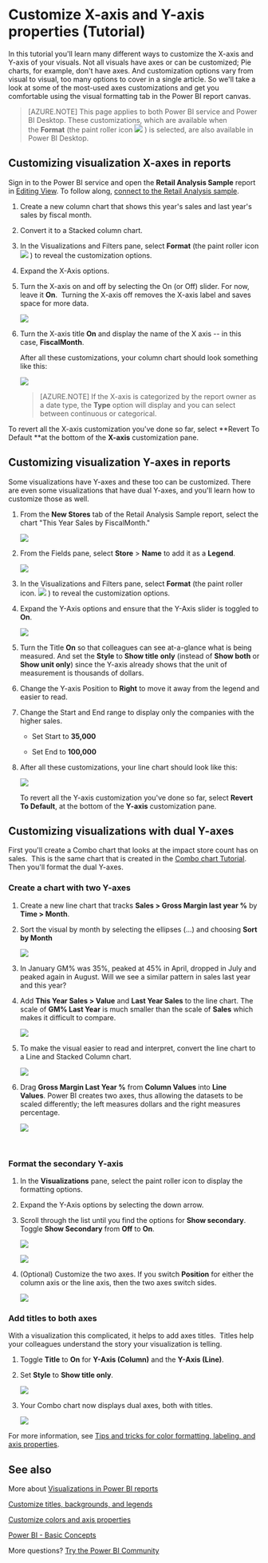 ﻿<properties
   pageTitle="Customize X-axis and Y-axis properties (Tutorial)"
   description="Tutorial: Customize X-axis and Y-axis properties"
   services="powerbi"
   documentationCenter=""
   authors="erikre"
   manager="mblythe"
   backup=""
   editor=""
   tags=""
   qualityFocus="monitoring"
   qualityDate="05/23/2016"/>

<tags
   ms.service="powerbi"
   ms.devlang="NA"
   ms.topic="article"
   ms.tgt_pltfrm="NA"
   ms.workload="powerbi"
   ms.date="01/22/2017"
   ms.author="mihart"/>
# Customize X-axis and Y-axis properties (Tutorial)

In this tutorial you'll learn many different ways to customize the X-axis and Y-axis of your visuals. Not all visuals have axes or can be customized; Pie charts, for example, don't have axes. And customization options vary from visual to visual, too many options to cover in a single article. So we'll take a look at some of the most-used axes customizations and get you comfortable using the visual formatting tab in the Power BI report canvas.  

>[AZURE.NOTE] This page applies to both Power BI service and Power BI Desktop. These customizations, which are available when the **Format** (the paint roller icon ![](media/powerbi-service-tutorial-customize-x-axis-and-y-axis-properties/power-bi-paintroller.png) ) is selected, are also available in Power BI Desktop.  

## Customizing visualization X-axes in reports

Sign in to the Power BI service and open the **Retail Analysis Sample** report in [Editing View](powerbi-service-interact-with-a-report-in-editing-view.md). To follow along, [connect to the Retail Analysis sample](powerbi-sample-downloads.md).

1.  Create a new column chart that shows this year's sales and last year's sales by fiscal month. 

2. Convert it to a Stacked column chart.

3.  In the Visualizations and Filters pane, select **Format** (the paint roller icon ![](media/powerbi-service-tutorial-customize-x-axis-and-y-axis-properties/power-bi-paintroller.png) ) to reveal the customization options.

4.  Expand the X-Axis options.

5.  Turn the X-axis on and off by selecting the On (or Off) slider. For now, leave it **On**.  Turning the X-axis off removes the X-axis label and saves space for more data.

    ![](media/powerbi-service-tutorial-customize-x-axis-and-y-axis-properties/onoffslider.png)

6.  Turn the X-axis title **On** and display the name of the X axis -- in this case, **FiscalMonth**.  

    After all these customizations, your column chart should look something like this:

     ![](media/powerbi-service-tutorial-customize-x-axis-and-y-axis-properties/power-bi-customizexaxisnew.png)

    >[AZURE.NOTE] If the X-axis is categorized by the report owner as a date type, the **Type** option will display and you can select between continuous or categorical. 

To revert all the X-axis customization you've done so far, select **Revert To Default **at the bottom of the **X-axis** customization pane.

## Customizing visualization Y-axes in reports

Some visualizations have Y-axes and these too can be customized. There are even some visualizations that have dual Y-axes, and you'll learn how to customize those as well.

1.  From the **New Stores** tab of the Retail Analysis Sample report, select the chart "This Year Sales by FiscalMonth."

    ![](media/powerbi-service-tutorial-customize-x-axis-and-y-axis-properties/powerbi-chart.png)

2. From the Fields pane, select **Store** > **Name** to add it as a **Legend**.

    ![](media/powerbi-service-tutorial-customize-x-axis-and-y-axis-properties/linechart2new.png)

3.  In the Visualizations and Filters pane, select **Format** (the paint roller icon.
    ![](media/powerbi-service-tutorial-customize-x-axis-and-y-axis-properties/power-bi-paintroller.png) ) to reveal the customization options.

4. Expand the Y-Axis options and ensure that the Y-Axis slider is toggled to **On**.

     ![](media/powerbi-service-tutorial-customize-x-axis-and-y-axis-properties/onoffslider.png)

4.  Turn the Title **On** so that colleagues can see at-a-glance what is being measured. And set the **Style** to **Show title** **only** (instead of **Show both** or **Show unit only**) since the Y-axis already shows that the unit of measurement is thousands of dollars.

3.  Change the Y-axis Position to **Right** to move it away from the legend and easier to read.

4.  Change the Start and End range to display only the companies with the higher sales.

    -   Set Start to **35,000**

    -   Set End to **100,000**

6.  After all these customizations, your line chart should look like this:

    ![](media/powerbi-service-tutorial-customize-x-axis-and-y-axis-properties/customizeyaxisnew.png)

    To revert all the Y-axis customization you've done so far, select **Revert To Default**, at the bottom of the **Y-axis** customization pane.

## Customizing visualizations with dual Y-axes

First you'll create a Combo chart that looks at the impact store count has on sales.  This is the same chart that is created in the [Combo chart Tutorial](powerbi-service-tutorial-combo-chart-merge-visualizations.md). Then you'll format the dual Y-axes.

### Create a chart with two Y-axes

1.  Create a new line chart that tracks **Sales > Gross Margin last year %** by **Time > Month**. 

2. Sort the visual by month by selecting the ellipses (...) and choosing **Sort by Month**

    ![](media/powerbi-service-tutorial-combo-chart-merge-visualizations/combo1_new.png)

3. In January GM% was 35%, peaked at 45% in April, dropped in July and peaked again in August. Will we see a similar pattern in sales last year and this year?

4.  Add **This Year Sales > Value** and **Last Year Sales** to the line chart. The scale of **GM% Last Year** is much smaller than the scale of **Sales** which makes it difficult to compare.      

    ![](media/powerbi-service-tutorial-combo-chart-merge-visualizations/flatline_new.png)

5.  To make the visual easier to read and interpret, convert the line chart to a Line and Stacked Column chart.

    ![](media/powerbi-service-tutorial-combo-chart-merge-visualizations/converttocombo_new.png)

4.  Drag **Gross Margin Last Year %** from **Column Values** into **Line Values**. Power BI creates two axes, thus allowing the datasets to be scaled differently; the left measures dollars and the right measures percentage.

    ![](media/powerbi-service-tutorial-customize-x-axis-and-y-axis-properties/combochart3done.png)

  
### Format the secondary Y-axis

1.  In the **Visualizations** pane, select the paint roller icon to display the formatting options.

2.  Expand the Y-Axis options by selecting the down arrow.

3.  Scroll through the list until you find the options for **Show secondary**. Toggle **Show Secondary** from **Off** to **On**.

    ![](media/powerbi-service-tutorial-customize-x-axis-and-y-axis-properties/combo3.png)

    ![](media/powerbi-service-tutorial-customize-x-axis-and-y-axis-properties/power-bi-dual-axes.png)

4.  (Optional) Customize the two axes. If you switch **Position** for either the column axis or the line axis, then the two axes switch sides.

    ![](media/powerbi-service-tutorial-customize-x-axis-and-y-axis-properties/power-bi-y-axes-options.png)

### Add titles to both axes

With a visualization this complicated, it helps to add axes titles.  Titles help your colleagues understand the story your visualization is telling.

1.  Toggle **Title** to **On** for **Y-Axis (Column)** and the **Y-Axis (Line)**.

2.  Set **Style** to **Show title only**.

    ![](media/powerbi-service-tutorial-customize-x-axis-and-y-axis-properties/yaxissettings.png)

3.  Your Combo chart now displays dual axes, both with titles.

    ![](media/powerbi-service-tutorial-customize-x-axis-and-y-axis-properties/power-bi-dual-titles.png)


For more information, see [Tips and tricks for color formatting, labeling, and axis properties](powerbi-service-tips-and-tricks-for-color-formatting.md).

## See also

More about [Visualizations in Power BI reports](powerbi-service-visualizations-for-reports.md)



[Customize t](powerbi-service-tutorial-customize-visualization-title-background-and-legend.md)[itles, backgrounds, and legends](powerbi-service-tutorial-customize-visualization-title-background-and-legend.md)

[Customize colors and axis properties](powerbi-service-getting-started-with-color-formatting-and-axis-properties.md)

[Power BI - Basic Concepts](powerbi-service-basic-concepts.md)

More questions? [Try the Power BI Community](http://community.powerbi.com/)
